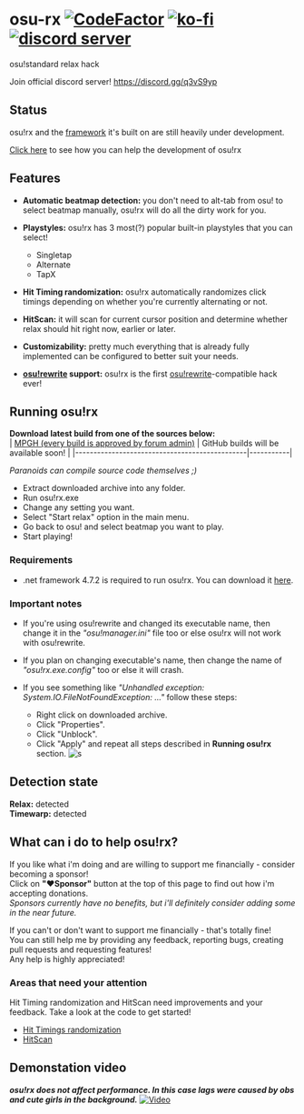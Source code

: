 # osu-rx [![CodeFactor](https://www.codefactor.io/repository/github/mrflashstudio/osu-rx/badge?style=for-the-badge)](https://www.codefactor.io/repository/github/mrflashstudio/osu-rx) [![ko-fi](https://www.ko-fi.com/img/githubbutton_sm.svg)](https://ko-fi.com/mrflashstudio) [![discord server](https://discordapp.com/api/guilds/725077972075151430/widget.png?style=shield)](https://discord.gg/q3vS9yp)
osu!standard relax hack

Join official discord server! https://discord.gg/q3vS9yp

## Status
osu!rx and the [framework](OsuManager) it's built on are still heavily under development.  

[Click here](#what-can-i-do-to-help-osurx) to see how you can help the development of osu!rx

## Features
- **Automatic beatmap detection:** you don't need to alt-tab from osu! to select beatmap manually, osu!rx will do all the dirty work for you.

- **Playstyles:** osu!rx has 3 most(?) popular built-in playstyles that you can select!
  - Singletap
  - Alternate
  - TapX
  
- **Hit Timing randomization:** osu!rx automatically randomizes click timings depending on whether you're currently alternating or not.

- **HitScan:** it will scan for current cursor position and determine whether relax should hit right now, earlier or later.

- **Customizability:** pretty much everything that is already fully implemented can be configured to better suit your needs.

- **[osu!rewrite](https://github.com/xxCherry/osu-rewrite) support:** osu!rx is the first [osu!rewrite](https://github.com/xxCherry/osu-rewrite)-compatible hack ever!

## Running osu!rx
**Download latest build from one of the sources below:**  
| [MPGH (every build is approved by forum admin)](https://www.mpgh.net/forum/showthread.php?t=1488076) | GitHub builds will be available soon! |
|-----------------------------------------------|-----------|  

*Paranoids can compile source code themselves ;)*

- Extract downloaded archive into any folder.
- Run osu!rx.exe
- Change any setting you want.
- Select "Start relax" option in the main menu.
- Go back to osu! and select beatmap you want to play.
- Start playing!

### Requirements
- .net framework 4.7.2 is required to run osu!rx. You can download it [here](https://dotnet.microsoft.com/download/thank-you/net472).  

### Important notes
- If you're using osu!rewrite and changed its executable name, then change it in the *"osu!manager.ini"* file too or else osu!rx will not work with osu!rewrite.

- If you plan on changing executable's name, then change the name of *"osu!rx.exe.config"* too or else it will crash.  

- If you see something like *"Unhandled exception: System.IO.FileNotFoundException: ..."* follow these steps:
  - Right click on downloaded archive.
  - Click "Properties".
  - Click "Unblock".
  - Click "Apply" and repeat all steps described in **Running osu!rx** section.
   ![s](https://i.ibb.co/jZY8fk0/image.png)

## Detection state
**Relax:** detected  
**Timewarp:** detected

## What can i do to help osu!rx?
If you like what i'm doing and are willing to support me financially - consider becoming a sponsor!  
Click on **"❤︎Sponsor"** button at the top of this page to find out how i'm accepting donations.  
*Sponsors currently have no benefits, but i'll definitely consider adding some in the near future.*  

If you can't or don't want to support me financially - that's totally fine!  
You can still help me by providing any feedback, reporting bugs, creating pull requests and requesting features!  
Any help is highly appreciated!  
  
### Areas that need your attention
Hit Timing randomization and HitScan need improvements and your feedback. Take a look at the code to get started!
- [Hit Timings randomization](osu!rx/Core/Relax/Accuracy/AccuracyManager.cs#L72)
- [HitScan](osu!rx/Core/Relax/Accuracy/AccuracyManager.cs#L117)

## Demonstation video
***osu!rx does not affect performance. In this case lags were caused by obs and cute girls in the background.***
[![Video](https://i.ibb.co/grQSzMP/screenshot065.png)](https://www.youtube.com/watch?v=1FUxnGqjASQ)
